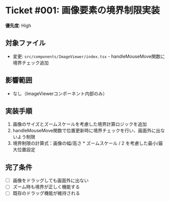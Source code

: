 # Ticket #001: 画像要素の境界制限実装
**優先度**: High

## 対象ファイル
- 変更: `src/components/ImageViewer/index.tsx` - handleMouseMove関数に境界チェック追加

## 影響範囲
- なし（ImageViewerコンポーネント内部のみ）

## 実装手順
1. 画像のサイズとズームスケールを考慮した境界計算ロジックを追加
2. handleMouseMove関数で位置更新時に境界チェックを行い、画面外に出ないよう制限
3. 境界制限の計算式：画像の幅/高さ * ズームスケール / 2 を考慮した最小/最大位置設定

## 完了条件
- [ ] 画像をドラッグしても画面外に出ない
- [ ] ズーム時も境界が正しく機能する
- [ ] 既存のドラッグ機能が維持される